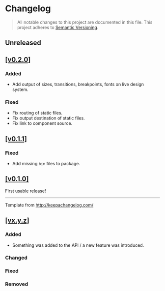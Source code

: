 # Changelog

> All notable changes to this project are documented in this file. This project adheres to [Semantic Versioning](http://semver.org/spec/v2.0.0.html).

## Unreleased

## [[v0.2.0]](https://github.com/springload/rikki-patterns/releases/tag/v0.2.0)

### Added

- Add output of sizes, transitions, breakpoints, fonts on live design system.

### Fixed

- Fix routing of static files.
- Fix output destination of static files.
- Fix link to component source.

## [[v0.1.1]](https://github.com/springload/rikki-patterns/releases/tag/v0.1.1)

### Fixed

- Add missing `bin` files to package.

## [[v0.1.0]](https://github.com/springload/rikki-patterns/releases/tag/v0.1.0)

First usable release!

-------------

Template from http://keepachangelog.com/

## [[vx.y.z]](https://github.com/springload/rikki-patterns/releases/tag/vx.y.z)

### Added

- Something was added to the API / a new feature was introduced.

### Changed

### Fixed

### Removed
